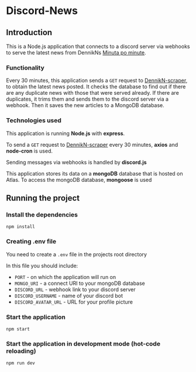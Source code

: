 # Discord-News

## Introduction
This is a Node.js application that connects to a discord server via webhooks to serve the latest news from DennikNs [Minuta po minute](https://dennikn.sk/minuta).
### Functionality
Every 30 minutes, this application sends a `GET` request to [DennikN-scraper](https://github.com/f1lrotto/DennikN-scraper), to obtain the latest news posted. It checks the database to find out if there are any duplicate news with those that were served already. If there are duplicates, it trims them and sends them to the discord server via a webhook. Then it saves the new articles to a MongoDB database.

### Technologies used
This application is running **Node.js** with **express**.

To send a `GET` request to [DennikN-scraper](https://github.com/f1lrotto/DennikN-scraper) every 30 minutes, **axios** and **node-cron** is used.

Sending messages via webhooks is handled by **discord.js**

This application stores its data on a **mongoDB** database that is hosted on Atlas. To access the mongoDB database, **mongoose** is used
## Running the project

### Install the dependencies
```
npm install
``` 
### Creating .env file
You need to create a `.env` file in the projects root directory

In this file you should include:
- `PORT` - on which the application will run on
- `MONGO_URI` - a connect URI to your mongoDB database
- `DISCORD_URL` - webhook link to your discord server
- `DISCORD_USERNAME` - name of your discord bot
- `DISCORD_AVATAR_URL` - URL for your profile picture

### Start the application 
```
npm start
```
### Start the application in development mode (hot-code reloading)
```
npm run dev
```
